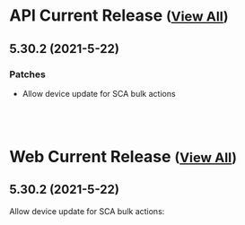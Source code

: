 
# API Current Release <small>([View All](/API.md))</small>
## 5.30.2 (2021-5-22)
### Patches 

- Allow device update for SCA bulk actions

<br><br>
# Web Current Release <small>([View All](/Web.md))</small>
## 5.30.2 (2021-5-22)
Allow device update for SCA bulk actions:

  